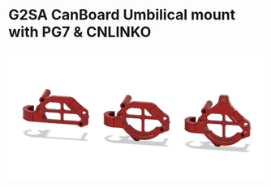 # G2SA CanBoard Umbilical mount with PG7 & CNLINKO

![G2SA CanBoard umbilical mount with PG7&CNLINKO](./images/1.png)
